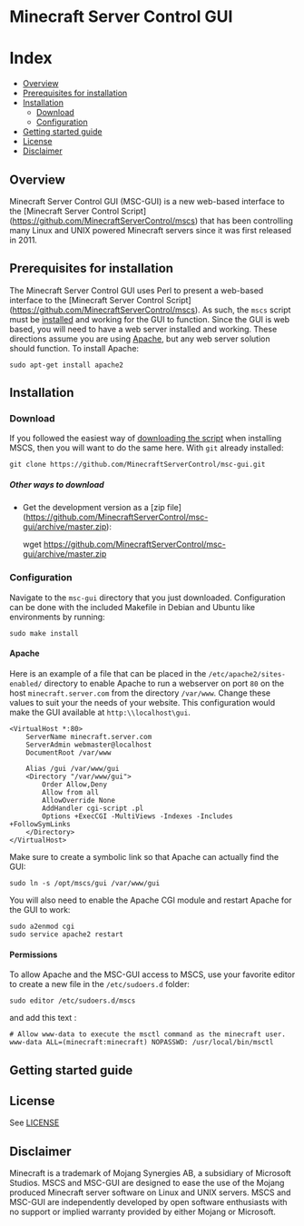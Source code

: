 # Minecraft Server Control GUI

# Index
* [Overview](#overview)
* [Prerequisites for installation](#prerequisites-for-installation)
* [Installation](#installation)
  * [Download](#download)
  * [Configuration](#configuration)
* [Getting started guide](#getting-started-guide)
* [License](LICENSE)
* [Disclaimer](#disclaimer)

## Overview
Minecraft Server Control GUI (MSC-GUI) is a new web-based interface to the
[Minecraft Server Control Script]
(https://github.com/MinecraftServerControl/mscs) that has been controlling
many Linux and UNIX powered Minecraft servers since it was first released in
2011.

## Prerequisites for installation

The Minecraft Server Control GUI uses Perl to present a web-based interface to
the [Minecraft Server Control Script]
(https://github.com/MinecraftServerControl/mscs).  As such, the `mscs` script
must be [installed](https://github.com/MinecraftServerControl/mscs/blob/master/README.md#installation)
and working for the GUI to function. Since the GUI is web based, you will need
to have a web server installed and working.  These directions assume you are
using [Apache](https://httpd.apache.org), but any web server solution should
function.  To install Apache:

    sudo apt-get install apache2

## Installation

### Download

If you followed the easiest way of [downloading the script](https://github.com/MinecraftServerControl/mscs/blob/master/README.md#downloading-the-script) when installing MSCS, then you will want to do the same here.  With `git` already installed:

    git clone https://github.com/MinecraftServerControl/msc-gui.git

##### Other ways to download

* Get the development version as a [zip file]
(https://github.com/MinecraftServerControl/msc-gui/archive/master.zip):

    wget https://github.com/MinecraftServerControl/msc-gui/archive/master.zip

### Configuration

Navigate to the `msc-gui` directory that you just downloaded.  Configuration
can be done with the included Makefile in Debian and Ubuntu like environments
by running:

    sudo make install


#### Apache

Here is an example of a file that can be placed in the
`/etc/apache2/sites-enabled/` directory to enable Apache to run a webserver
on port `80` on the host `minecraft.server.com` from the directory
`/var/www`. Change these values to suit your the needs of your website. This
configuration would make the GUI available at `http:\\localhost\gui`.

```
<VirtualHost *:80>
    ServerName minecraft.server.com
    ServerAdmin webmaster@localhost
    DocumentRoot /var/www

    Alias /gui /var/www/gui
    <Directory "/var/www/gui">
        Order Allow,Deny
        Allow from all
        AllowOverride None
        AddHandler cgi-script .pl
        Options +ExecCGI -MultiViews -Indexes -Includes +FollowSymLinks
    </Directory>
</VirtualHost>

```

Make sure to create a symbolic link so that Apache can actually find the GUI:

    sudo ln -s /opt/mscs/gui /var/www/gui

You will also need to enable the Apache CGI module and restart Apache for the
GUI to work:

    sudo a2enmod cgi
    sudo service apache2 restart

#### Permissions

To allow Apache and the MSC-GUI access to MSCS, use your favorite editor to
create a new file in the `/etc/sudoers.d` folder:

    sudo editor /etc/sudoers.d/mscs

and add this text :

    # Allow www-data to execute the msctl command as the minecraft user.
    www-data ALL=(minecraft:minecraft) NOPASSWD: /usr/local/bin/msctl

## Getting started guide


## License

See [LICENSE](LICENSE)

## Disclaimer

Minecraft is a trademark of Mojang Synergies AB, a subsidiary of Microsoft
Studios.  MSCS and MSC-GUI are designed to ease the use of the Mojang produced
Minecraft server software on Linux and UNIX servers.  MSCS and MSC-GUI are
independently developed by open software enthusiasts with no support or
implied warranty provided by either Mojang or Microsoft.
